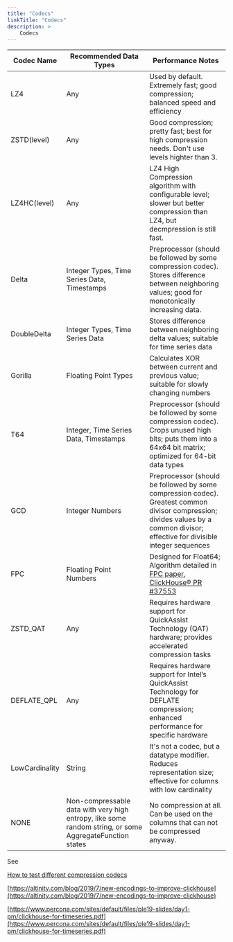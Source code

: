 ```yaml
---
title: "Codecs"
linkTitle: "Codecs"
description: >
    Codecs
---
```


| Codec Name       | Recommended Data Types               | Performance Notes |
|------------------|--------------------------------------|-------------------|
| LZ4              | Any                                  | Used by default. Extremely fast; good compression; balanced speed and efficiency |
| ZSTD(level)      | Any                                  | Good compression; pretty fast; best for high compression needs. Don't use levels highter than 3. |
| LZ4HC(level)     | Any                                  | LZ4 High Compression algorithm with configurable level; slower but better compression than LZ4, but decmpression is still fast. |
| Delta            | Integer Types, Time Series Data, Timestamps      | Preprocessor (should be followed by some compression codec). Stores difference between neighboring values; good for monotonically increasing data.  |
| DoubleDelta      | Integer Types, Time Series Data      | Stores difference between neighboring delta values; suitable for time series data |
| Gorilla          | Floating Point Types                 | Calculates XOR between current and previous value; suitable for slowly changing numbers |
| T64              | Integer, Time Series Data, Timestamps        | Preprocessor (should be followed by some compression codec). Crops unused high bits; puts them into a 64x64 bit matrix; optimized for 64-bit data types |
| GCD              | Integer Numbers                      | Preprocessor (should be followed by some compression codec). Greatest common divisor compression; divides values by a common divisor; effective for divisible integer sequences |
| FPC              | Floating Point Numbers               | Designed for Float64; Algorithm detailed in [FPC paper](https://userweb.cs.txstate.edu/~burtscher/papers/dcc07a.pdf), [ClickHouse® PR #37553](https://github.com/ClickHouse/ClickHouse/pull/37553) |
| ZSTD_QAT         | Any                                  | Requires hardware support for QuickAssist Technology (QAT) hardware; provides accelerated compression tasks |
| DEFLATE_QPL      | Any                                  | Requires hardware support for Intel’s QuickAssist Technology for DEFLATE compression; enhanced performance for specific hardware |
| LowCardinality   | String                               | It's not a codec, but a datatype modifier. Reduces representation size; effective for columns with low cardinality |
| NONE             | Non-compressable data with very high entropy, like some random string, or some AggregateFunction states              | No compression at all. Can be used on the columns that can not be compressed anyway. |



See

[How to test different compression codecs](altinity-kb-how-to-test-different-compression-codecs)

[https://altinity.com/blog/2019/7/new-encodings-to-improve-clickhouse](https://altinity.com/blog/2019/7/new-encodings-to-improve-clickhouse)

[https://www.percona.com/sites/default/files/ple19-slides/day1-pm/clickhouse-for-timeseries.pdf](https://www.percona.com/sites/default/files/ple19-slides/day1-pm/clickhouse-for-timeseries.pdf)

